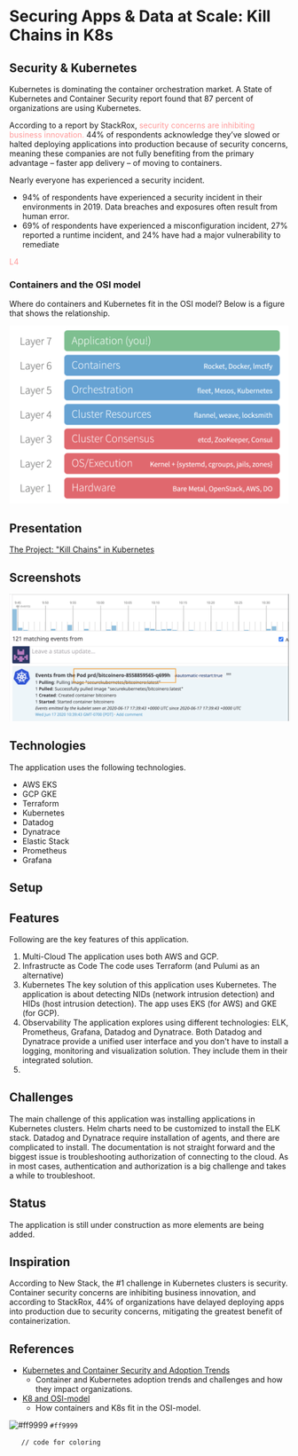 # Securing Apps & Data at Scale: Kill Chains in K8s

## Security & Kubernetes
Kubernetes is dominating the container orchestration market. A State of Kubernetes and Container Security report found that 87 percent of organizations are using Kubernetes. 

According to a report by StackRox, <span style="color:#ff9999">security concerns are inhibiting business innovation.</span> 44% of respondents acknowledge they’ve slowed or halted deploying applications into production because of security concerns, meaning these companies are not fully benefiting from the primary advantage – faster app delivery – of moving to containers.

Nearly everyone has experienced a security incident. 
* 94% of respondents have experienced a security incident in their environments in 2019. Data breaches and exposures often result from human error. 
* 69% of respondents have experienced a misconfiguration incident, 27% reported a runtime incident, and 24% have had a major vulnerability to remediate

<span style="color:#ff9999">L4</span> 



### Containers and the OSI model
Where do containers and Kubernetes fit in the OSI model? Below is a figure that shows the relationship.

![](assets/osi-model-containers.png "K8 and OSI model")

## Presentation

[The Project: "Kill Chains" in Kubernetes](https://docs.google.com/presentation/d/1xQrFXvp205DYSVXi8Y-qAomHzPfy92MY0Tl3iFSJKao/edit?usp=sharing) 

## Screenshots
![](assets/intrusion-alert-1.png "Intrusion Alert")


## Technologies
The application uses the following technologies.

* AWS EKS
* GCP GKE
* Terraform
* Kubernetes
* Datadog
* Dynatrace
* Elastic Stack
* Prometheus
* Grafana


## Setup

## Features
Following are the key features of this application.
1. Multi-Cloud
The application uses both AWS and GCP. 
2. Infrastructe as Code
The code uses Terraform (and Pulumi as an alternative)
3. Kubernetes
The key solution of this application uses Kubernetes. The application is about detecting NIDs (network intrusion detection) and HIDs (host intrusion detection). The app uses EKS (for AWS) and GKE (for GCP). 
4. Observability
The application explores using different technologies: ELK, Prometheus, Grafana, Datadog and Dynatrace. Both Datadog and Dynatrace provide a unified user interface and you don't have to install a logging, monitoring and visualization solution. They include them in their integrated solution.
5. 


## Challenges
The main challenge of this application was installing applications in Kubernetes clusters. Helm charts need to be customized to install the ELK stack. Datadog and Dynatrace require installation of agents, and there are complicated to install. The documentation is not straight forward and the biggest issue is troubleshooting authorization of connecting to the cloud. As in most cases, authentication and authorization is a big challenge and takes a while to troubleshoot. 
## Status
The application is still under construction as more elements are being added. 

## Inspiration
According to New Stack, the #1 challenge in Kubernetes clusters is security. Container security concerns are inhibiting business innovation, and according to StackRox, 44% of organizations have delayed deploying apps into production due to security concerns, mitigating the greatest benefit of containerization.



## References

- [Kubernetes and Container Security and Adoption Trends](https://www.stackrox.com/kubernetes-adoption-and-security-trends-and-market-share-for-containers/)
  - Container and Kubernetes adoption trends and challenges and how they impact organizations.
- [K8 and OSI-model](https://www.nginx.com/resources/glossary/load-balancing/)
    - How containers and K8s fit in the OSI-model.


![#ff9999](https://via.placeholder.com/15/ff9999/000000?text=+) `#ff9999`

```span
   // code for coloring
```